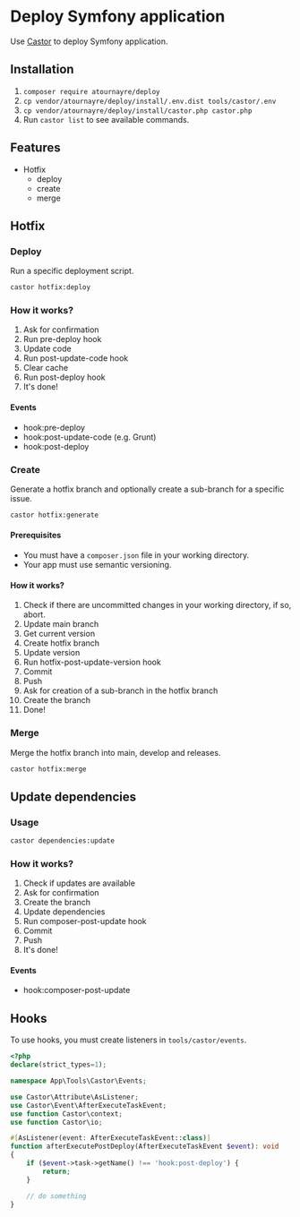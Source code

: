 # Deploy Symfony application

Use [Castor](https://castor.jolicode.com/) to deploy Symfony application.

## Installation

1. `composer require atournayre/deploy`
2. `cp vendor/atournayre/deploy/install/.env.dist tools/castor/.env`
3. `cp vendor/atournayre/deploy/install/castor.php castor.php`
4. Run `castor list` to see available commands.

## Features

- Hotfix
    - deploy
    - create
    - merge


## Hotfix

### Deploy
Run a specific deployment script.
```bash
castor hotfix:deploy
```

### How it works?

1. Ask for confirmation
2. Run pre-deploy hook
3. Update code
4. Run post-update-code hook
5. Clear cache
6. Run post-deploy hook
7. It's done!

#### Events
- hook:pre-deploy
- hook:post-update-code (e.g. Grunt)
- hook:post-deploy

### Create
Generate a hotfix branch and optionally create a sub-branch for a specific issue.
```bash
castor hotfix:generate
```

#### Prerequisites

- You must have a `composer.json` file in your working directory.
- Your app must use semantic versioning.

#### How it works?

1. Check if there are uncommitted changes in your working directory, if so, abort.
2. Update main branch
3. Get current version
4. Create hotfix branch
5. Update version
6. Run hotfix-post-update-version hook
7. Commit
8. Push
9. Ask for creation of a sub-branch in the hotfix branch
10. Create the branch
11. Done!

### Merge
Merge the hotfix branch into main, develop and releases.
```bash
castor hotfix:merge
```

## Update dependencies

### Usage
```bash
castor dependencies:update
```

### How it works?

1. Check if updates are available
2. Ask for confirmation
3. Create the branch
4. Update dependencies
5. Run composer-post-update hook
6. Commit
7. Push
8. It's done!

#### Events
- hook:composer-post-update

## Hooks

To use hooks, you must create listeners in `tools/castor/events`.

```php
<?php
declare(strict_types=1);

namespace App\Tools\Castor\Events;

use Castor\Attribute\AsListener;
use Castor\Event\AfterExecuteTaskEvent;
use function Castor\context;
use function Castor\io;

#[AsListener(event: AfterExecuteTaskEvent::class)]
function afterExecutePostDeploy(AfterExecuteTaskEvent $event): void
{
    if ($event->task->getName() !== 'hook:post-deploy') {
        return;
    }

    // do something
}
```
